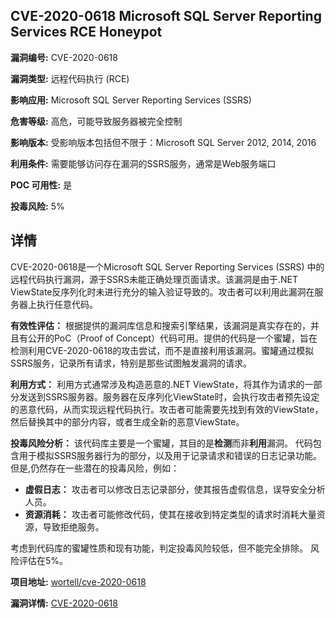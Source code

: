 ## CVE-2020-0618 Microsoft SQL Server Reporting Services RCE Honeypot

**漏洞编号:** CVE-2020-0618

**漏洞类型:** 远程代码执行 (RCE)

**影响应用:** Microsoft SQL Server Reporting Services (SSRS)

**危害等级:** 高危，可能导致服务器被完全控制

**影响版本:** 受影响版本包括但不限于：Microsoft SQL Server 2012, 2014, 2016

**利用条件:** 需要能够访问存在漏洞的SSRS服务，通常是Web服务端口

**POC 可用性:** 是

**投毒风险:** 5%

## 详情

CVE-2020-0618是一个Microsoft SQL Server Reporting Services (SSRS) 中的远程代码执行漏洞，源于SSRS未能正确处理页面请求。该漏洞是由于.NET ViewState反序列化时未进行充分的输入验证导致的。攻击者可以利用此漏洞在服务器上执行任意代码。

**有效性评估：**
根据提供的漏洞库信息和搜索引擎结果，该漏洞是真实存在的，并且有公开的PoC（Proof of Concept）代码可用。提供的代码是一个蜜罐，旨在检测利用CVE-2020-0618的攻击尝试，而不是直接利用该漏洞。蜜罐通过模拟SSRS服务，记录所有请求，特别是那些试图触发漏洞的请求。

**利用方式：**
利用方式通常涉及构造恶意的.NET ViewState，将其作为请求的一部分发送到SSRS服务器。服务器在反序列化ViewState时，会执行攻击者预先设定的恶意代码，从而实现远程代码执行。攻击者可能需要先找到有效的ViewState，然后替换其中的部分内容，或者生成全新的恶意ViewState。

**投毒风险分析：**
该代码库主要是一个蜜罐，其目的是**检测**而非**利用**漏洞。 代码包含用于模拟SSRS服务器行为的部分，以及用于记录请求和错误的日志记录功能。 但是,仍然存在一些潜在的投毒风险，例如：

*   **虚假日志：** 攻击者可以修改日志记录部分，使其报告虚假信息，误导安全分析人员。
*   **资源消耗：** 攻击者可能修改代码，使其在接收到特定类型的请求时消耗大量资源，导致拒绝服务。

考虑到代码库的蜜罐性质和现有功能，判定投毒风险较低，但不能完全排除。 风险评估在5%。

**项目地址:** [wortell/cve-2020-0618](https://github.com/wortell/cve-2020-0618)

**漏洞详情:** [CVE-2020-0618](https://nvd.nist.gov/vuln/detail/CVE-2020-0618)